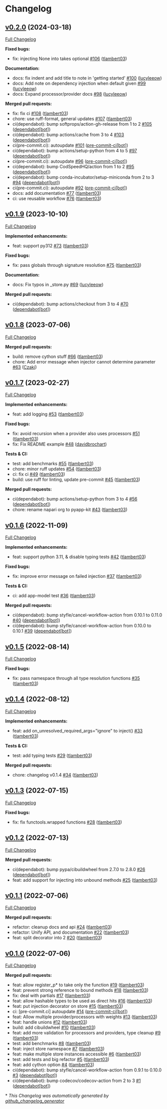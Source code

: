 # Changelog

## [v0.2.0](https://github.com/pyapp-kit/in-n-out/tree/v0.2.0) (2024-03-18)

[Full Changelog](https://github.com/pyapp-kit/in-n-out/compare/v0.1.9...v0.2.0)

**Fixed bugs:**

- fix: injecting None into takes optional [\#106](https://github.com/pyapp-kit/in-n-out/pull/106) ([tlambert03](https://github.com/tlambert03))

**Documentation:**

- docs: fix indent and add title to note in 'getting started' [\#100](https://github.com/pyapp-kit/in-n-out/pull/100) ([lucyleeow](https://github.com/lucyleeow))
- docs: Add note on dependency injection when default given [\#99](https://github.com/pyapp-kit/in-n-out/pull/99) ([lucyleeow](https://github.com/lucyleeow))
- docs: Expand processor/provider docs [\#98](https://github.com/pyapp-kit/in-n-out/pull/98) ([lucyleeow](https://github.com/lucyleeow))

**Merged pull requests:**

- fix: fix ci [\#108](https://github.com/pyapp-kit/in-n-out/pull/108) ([tlambert03](https://github.com/tlambert03))
- chore: use ruff-format, general updates [\#107](https://github.com/pyapp-kit/in-n-out/pull/107) ([tlambert03](https://github.com/tlambert03))
- ci\(dependabot\): bump softprops/action-gh-release from 1 to 2 [\#105](https://github.com/pyapp-kit/in-n-out/pull/105) ([dependabot[bot]](https://github.com/apps/dependabot))
- ci\(dependabot\): bump actions/cache from 3 to 4 [\#103](https://github.com/pyapp-kit/in-n-out/pull/103) ([dependabot[bot]](https://github.com/apps/dependabot))
- ci\(pre-commit.ci\): autoupdate [\#101](https://github.com/pyapp-kit/in-n-out/pull/101) ([pre-commit-ci[bot]](https://github.com/apps/pre-commit-ci))
- ci\(dependabot\): bump actions/setup-python from 4 to 5 [\#97](https://github.com/pyapp-kit/in-n-out/pull/97) ([dependabot[bot]](https://github.com/apps/dependabot))
- ci\(pre-commit.ci\): autoupdate [\#96](https://github.com/pyapp-kit/in-n-out/pull/96) ([pre-commit-ci[bot]](https://github.com/apps/pre-commit-ci))
- ci\(dependabot\): bump CodSpeedHQ/action from 1 to 2 [\#95](https://github.com/pyapp-kit/in-n-out/pull/95) ([dependabot[bot]](https://github.com/apps/dependabot))
- ci\(dependabot\): bump conda-incubator/setup-miniconda from 2 to 3 [\#94](https://github.com/pyapp-kit/in-n-out/pull/94) ([dependabot[bot]](https://github.com/apps/dependabot))
- ci\(pre-commit.ci\): autoupdate [\#92](https://github.com/pyapp-kit/in-n-out/pull/92) ([pre-commit-ci[bot]](https://github.com/apps/pre-commit-ci))
- docs: add documentation [\#77](https://github.com/pyapp-kit/in-n-out/pull/77) ([tlambert03](https://github.com/tlambert03))
- ci: use reusable workflow [\#76](https://github.com/pyapp-kit/in-n-out/pull/76) ([tlambert03](https://github.com/tlambert03))

## [v0.1.9](https://github.com/pyapp-kit/in-n-out/tree/v0.1.9) (2023-10-10)

[Full Changelog](https://github.com/pyapp-kit/in-n-out/compare/v0.1.8...v0.1.9)

**Implemented enhancements:**

- feat: support py312 [\#73](https://github.com/pyapp-kit/in-n-out/pull/73) ([tlambert03](https://github.com/tlambert03))

**Fixed bugs:**

- fix: pass globals through signature resolution [\#75](https://github.com/pyapp-kit/in-n-out/pull/75) ([tlambert03](https://github.com/tlambert03))

**Documentation:**

- docs: Fix typos in \_store.py [\#69](https://github.com/pyapp-kit/in-n-out/pull/69) ([lucyleeow](https://github.com/lucyleeow))

**Merged pull requests:**

- ci\(dependabot\): bump actions/checkout from 3 to 4 [\#70](https://github.com/pyapp-kit/in-n-out/pull/70) ([dependabot[bot]](https://github.com/apps/dependabot))

## [v0.1.8](https://github.com/pyapp-kit/in-n-out/tree/v0.1.8) (2023-07-06)

[Full Changelog](https://github.com/pyapp-kit/in-n-out/compare/v0.1.7...v0.1.8)

**Merged pull requests:**

- build: remove cython stuff [\#66](https://github.com/pyapp-kit/in-n-out/pull/66) ([tlambert03](https://github.com/tlambert03))
- chore: Add error message when injector cannot determine parameter [\#63](https://github.com/pyapp-kit/in-n-out/pull/63) ([Czaki](https://github.com/Czaki))

## [v0.1.7](https://github.com/pyapp-kit/in-n-out/tree/v0.1.7) (2023-02-27)

[Full Changelog](https://github.com/pyapp-kit/in-n-out/compare/v0.1.6...v0.1.7)

**Implemented enhancements:**

- feat: add logging [\#53](https://github.com/pyapp-kit/in-n-out/pull/53) ([tlambert03](https://github.com/tlambert03))

**Fixed bugs:**

- fix: avoid recursion when a provider also uses processors [\#51](https://github.com/pyapp-kit/in-n-out/pull/51) ([tlambert03](https://github.com/tlambert03))
- fix: Fix README example [\#48](https://github.com/pyapp-kit/in-n-out/pull/48) ([davidbrochart](https://github.com/davidbrochart))

**Tests & CI:**

- test: add benchmarks [\#55](https://github.com/pyapp-kit/in-n-out/pull/55) ([tlambert03](https://github.com/tlambert03))
- chore: minor ruff updates [\#54](https://github.com/pyapp-kit/in-n-out/pull/54) ([tlambert03](https://github.com/tlambert03))
- ci: fix ci [\#49](https://github.com/pyapp-kit/in-n-out/pull/49) ([tlambert03](https://github.com/tlambert03))
- build: use ruff for linting, update pre-commit [\#45](https://github.com/pyapp-kit/in-n-out/pull/45) ([tlambert03](https://github.com/tlambert03))

**Merged pull requests:**

- ci\(dependabot\): bump actions/setup-python from 3 to 4 [\#56](https://github.com/pyapp-kit/in-n-out/pull/56) ([dependabot[bot]](https://github.com/apps/dependabot))
- chore: rename napari org to pyapp-kit [\#43](https://github.com/pyapp-kit/in-n-out/pull/43) ([tlambert03](https://github.com/tlambert03))

## [v0.1.6](https://github.com/pyapp-kit/in-n-out/tree/v0.1.6) (2022-11-09)

[Full Changelog](https://github.com/pyapp-kit/in-n-out/compare/v0.1.5...v0.1.6)

**Implemented enhancements:**

- feat: support python 3.11,  & disable typing tests [\#42](https://github.com/pyapp-kit/in-n-out/pull/42) ([tlambert03](https://github.com/tlambert03))

**Fixed bugs:**

- fix: improve error message on failed injection [\#37](https://github.com/pyapp-kit/in-n-out/pull/37) ([tlambert03](https://github.com/tlambert03))

**Tests & CI:**

- ci: add app-model test [\#36](https://github.com/pyapp-kit/in-n-out/pull/36) ([tlambert03](https://github.com/tlambert03))

**Merged pull requests:**

- ci\(dependabot\): bump styfle/cancel-workflow-action from 0.10.1 to 0.11.0 [\#40](https://github.com/pyapp-kit/in-n-out/pull/40) ([dependabot[bot]](https://github.com/apps/dependabot))
- ci\(dependabot\): bump styfle/cancel-workflow-action from 0.10.0 to 0.10.1 [\#39](https://github.com/pyapp-kit/in-n-out/pull/39) ([dependabot[bot]](https://github.com/apps/dependabot))

## [v0.1.5](https://github.com/pyapp-kit/in-n-out/tree/v0.1.5) (2022-08-14)

[Full Changelog](https://github.com/pyapp-kit/in-n-out/compare/v0.1.4...v0.1.5)

**Fixed bugs:**

- fix: pass namespace through all type resolution functions [\#35](https://github.com/pyapp-kit/in-n-out/pull/35) ([tlambert03](https://github.com/tlambert03))

## [v0.1.4](https://github.com/pyapp-kit/in-n-out/tree/v0.1.4) (2022-08-12)

[Full Changelog](https://github.com/pyapp-kit/in-n-out/compare/v0.1.3...v0.1.4)

**Implemented enhancements:**

- feat: add on\_unresolved\_required\_args="ignore" to inject\(\) [\#33](https://github.com/pyapp-kit/in-n-out/pull/33) ([tlambert03](https://github.com/tlambert03))

**Tests & CI:**

- test: add typing tests [\#29](https://github.com/pyapp-kit/in-n-out/pull/29) ([tlambert03](https://github.com/tlambert03))

**Merged pull requests:**

- chore: changelog v0.1.4 [\#34](https://github.com/pyapp-kit/in-n-out/pull/34) ([tlambert03](https://github.com/tlambert03))

## [v0.1.3](https://github.com/pyapp-kit/in-n-out/tree/v0.1.3) (2022-07-15)

[Full Changelog](https://github.com/pyapp-kit/in-n-out/compare/v0.1.2...v0.1.3)

**Fixed bugs:**

- fix: fix functools.wrapped functions [\#28](https://github.com/pyapp-kit/in-n-out/pull/28) ([tlambert03](https://github.com/tlambert03))

## [v0.1.2](https://github.com/pyapp-kit/in-n-out/tree/v0.1.2) (2022-07-13)

[Full Changelog](https://github.com/pyapp-kit/in-n-out/compare/v0.1.1...v0.1.2)

**Merged pull requests:**

- ci\(dependabot\): bump pypa/cibuildwheel from 2.7.0 to 2.8.0 [\#26](https://github.com/pyapp-kit/in-n-out/pull/26) ([dependabot[bot]](https://github.com/apps/dependabot))
- feat: add support for injecting into unbound methods [\#25](https://github.com/pyapp-kit/in-n-out/pull/25) ([tlambert03](https://github.com/tlambert03))

## [v0.1.1](https://github.com/pyapp-kit/in-n-out/tree/v0.1.1) (2022-07-06)

[Full Changelog](https://github.com/pyapp-kit/in-n-out/compare/v0.1.0...v0.1.1)

**Merged pull requests:**

- refactor: cleanup docs and api [\#24](https://github.com/pyapp-kit/in-n-out/pull/24) ([tlambert03](https://github.com/tlambert03))
- refactor: Unify API, and documentation [\#22](https://github.com/pyapp-kit/in-n-out/pull/22) ([tlambert03](https://github.com/tlambert03))
- feat: split decorator into 2 [\#20](https://github.com/pyapp-kit/in-n-out/pull/20) ([tlambert03](https://github.com/tlambert03))

## [v0.1.0](https://github.com/pyapp-kit/in-n-out/tree/v0.1.0) (2022-07-06)

[Full Changelog](https://github.com/pyapp-kit/in-n-out/compare/78b545996ae08fae199e8c81295cdedb24b86fe1...v0.1.0)

**Merged pull requests:**

- feat: allow register\_p\* to take only the function [\#19](https://github.com/pyapp-kit/in-n-out/pull/19) ([tlambert03](https://github.com/tlambert03))
- feat: prevent strong reference to bound methods [\#18](https://github.com/pyapp-kit/in-n-out/pull/18) ([tlambert03](https://github.com/tlambert03))
- fix: deal with partials [\#17](https://github.com/pyapp-kit/in-n-out/pull/17) ([tlambert03](https://github.com/tlambert03))
- feat: allow hashable types to be used as direct hits [\#16](https://github.com/pyapp-kit/in-n-out/pull/16) ([tlambert03](https://github.com/tlambert03))
- feat: put injection decorator on store [\#15](https://github.com/pyapp-kit/in-n-out/pull/15) ([tlambert03](https://github.com/tlambert03))
- ci: \[pre-commit.ci\] autoupdate [\#14](https://github.com/pyapp-kit/in-n-out/pull/14) ([pre-commit-ci[bot]](https://github.com/apps/pre-commit-ci))
- feat: Allow multiple provider/processors with weights [\#13](https://github.com/pyapp-kit/in-n-out/pull/13) ([tlambert03](https://github.com/tlambert03))
- feat: handle unions [\#12](https://github.com/pyapp-kit/in-n-out/pull/12) ([tlambert03](https://github.com/tlambert03))
- build: add cibuildwheel [\#10](https://github.com/pyapp-kit/in-n-out/pull/10) ([tlambert03](https://github.com/tlambert03))
- feat: add more validation for processors and providers, type cleanup [\#9](https://github.com/pyapp-kit/in-n-out/pull/9) ([tlambert03](https://github.com/tlambert03))
- test: add benchmarks [\#8](https://github.com/pyapp-kit/in-n-out/pull/8) ([tlambert03](https://github.com/tlambert03))
- feat: inject store namespace [\#7](https://github.com/pyapp-kit/in-n-out/pull/7) ([tlambert03](https://github.com/tlambert03))
- feat: make multiple store instances accessible [\#6](https://github.com/pyapp-kit/in-n-out/pull/6) ([tlambert03](https://github.com/tlambert03))
- test: add tests and big refactor [\#5](https://github.com/pyapp-kit/in-n-out/pull/5) ([tlambert03](https://github.com/tlambert03))
- feat: add cython option [\#4](https://github.com/pyapp-kit/in-n-out/pull/4) ([tlambert03](https://github.com/tlambert03))
- ci\(dependabot\): bump styfle/cancel-workflow-action from 0.9.1 to 0.10.0 [\#3](https://github.com/pyapp-kit/in-n-out/pull/3) ([dependabot[bot]](https://github.com/apps/dependabot))
- ci\(dependabot\): bump codecov/codecov-action from 2 to 3 [\#1](https://github.com/pyapp-kit/in-n-out/pull/1) ([dependabot[bot]](https://github.com/apps/dependabot))



\* *This Changelog was automatically generated by [github_changelog_generator](https://github.com/github-changelog-generator/github-changelog-generator)*
